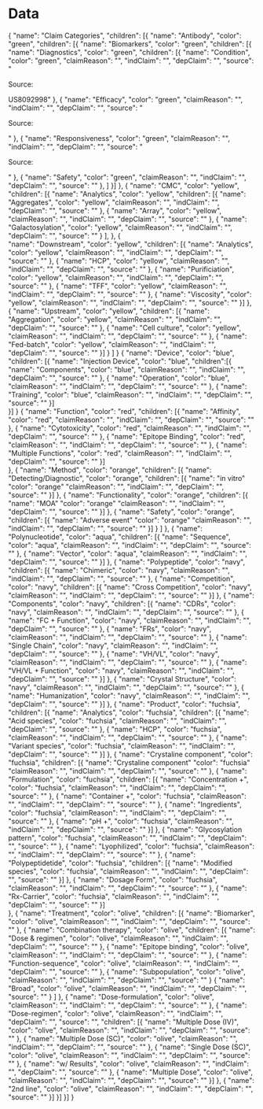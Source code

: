 # Data

{
	"name": "Claim Categories",
	"children": [{
					"name": "Antibody",
					"color": "green",
					"children": [{
									"name": "Biomarkers",
									"color": "green",
									"children": [{
													"name": "Diagnostics",
													"color": "green",
													"children": [{
																	"name": "Condition",
																	"color": "green",
																	"claimReason": "",
																	"indClaim": "",
																	"depClaim": "",
																	"source": "<p>Source:</p> US8092998"
																},
																{
																	"name": "Efficacy",
																	"color": "green",
																	"claimReason": "",
																	"indClaim": "",
																	"depClaim": "",
																	"source": "<p>Source:</p> "
																},
																{
																	"name": "Responsiveness",
																	"color": "green",
																	"claimReason": "",
																	"indClaim": "",
																	"depClaim": "",
																	"source": "<p>Source:</p> "
																},
																{
																	"name": "Safety",
																	"color": "green",
																	"claimReason": "",
																	"indClaim": "",
																	"depClaim": "",
																	"source": ""
																},
																]
												}]
								},
								{
									"name": "CMC",
									"color": "yellow",
									"children": [{
													"name": "Analytics",
													"color": "yellow",
													"children": [{
																	"name": "Aggregates",
																	"color": "yellow",
																	"claimReason": "",
																	"indClaim": "",
																	"depClaim": "",
																	"source": ""
																},
																{
																	"name": "Array",
																	"color": "yellow",
																	"claimReason": "",
																	"indClaim": "",
																	"depClaim": "",
																	"source": ""
																},
																{
																	"name": "Galactosylation",
																	"color": "yellow",
																	"claimReason": "",
																	"indClaim": "",
																	"depClaim": "",
																	"source": ""
																}
																],
												},
												{				
													"name": "Downstream",
													"color": "yellow",
													"children": [{
																	"name": "Analytics",
																	"color": "yellow",
																	"claimReason": "",
																	"indClaim": "",
																	"depClaim": "",
																	"source": ""
																},
																{
																	"name": "HCP",
																	"color": "yellow",
																	"claimReason": "",
																	"indClaim": "",
																	"depClaim": "",
																	"source": ""
																},
																{
																	"name": "Purificiation",
																	"color": "yellow",
																	"claimReason": "",
																	"indClaim": "",
																	"depClaim": "",
																	"source": ""
																},
																{
																	"name": "TFF",
																	"color": "yellow",
																	"claimReason": "",
																	"indClaim": "",
																	"depClaim": "",
																	"source": ""
																},
																{
																	"name": "Viscosity",
																	"color": "yellow",
																	"claimReason": "",
																	"indClaim": "",
																	"depClaim": "",
																	"source": ""
																}]
												},
												{
													"name": "Upstream",
													"color": "yellow",
													"children": [{
																	"name": "Aggregation",
																	"color": "yellow",
																	"claimReason": "",
																	"indClaim": "",
																	"depClaim": "",
																	"source": ""
																},
																{
																	"name": "Cell culture",
																	"color": "yellow",
																	"claimReason": "",
																	"indClaim": "",
																	"depClaim": "",
																	"source": ""
																},
																{
																	"name": "Fed-batch",
																	"color": "yellow",
																	"claimReason": "",
																	"indClaim": "",
																	"depClaim": "",
																	"source": ""
																}]
												}
												]
								}
								{
									"name": "Device",
									"color": "blue",
									"children": [{
													"name": "Injection Device",
													"color": "blue",
													"children":[{
																	"name": "Components",
																	"color": "blue",
																	"claimReason": "",
																	"indClaim": "",
																	"depClaim": "",
																	"source": ""
																},
																{
																	"name": "Operation",
																	"color": "blue",
																	"claimReason": "",
																	"indClaim": "",
																	"depClaim": "",
																	"source": ""
																},
																{
																		"name": "Training",
																		"color": "blue",
																		"claimReason": "",
																		"indClaim": "",
																		"depClaim": "",
																		"source": ""
																}]	
												}]
								}
								{
									"name": "Function",
									"color": "red",
									"children": [{
													"name": "Affinity",
													"color": "red",
													"claimReason": "",
													"indClaim": "",
													"depClaim": "",
													"source": ""
												},
												{
													"name": "Cytotoxicity",
													"color": "red",
													"claimReason": "",
													"indClaim": "",
													"depClaim": "",
													"source": ""
												},
												{
													"name": "Epitope Binding",
													"color": "red",
													"claimReason": "",
													"indClaim": "",
													"depClaim": "",
													"source": ""
												},
												{
													"name": "Multiple Functions",
													"color": "red",
													"claimReason": "",
													"indClaim": "",
													"depClaim": "",
													"source": ""
												}]	
								},
								{
									"name": "Method",
									"color": "orange",
									"children": [{
													"name": "Detecting/Diagnostic",
													"color": "orange",
													"children": [{
																	"name": "in vitro"
																	"color": "orange"
																	"claimReason": "",
																	"indClaim": "",
																	"depClaim": "",
																	"source": ""
																}]
												},
												{
													"name": "Functionality",
													"color": "orange",
													"children": [{
																	"name": "MOA"
																	"color": "orange"
																	"claimReason": "",
																	"indClaim": "",
																	"depClaim": "",
																	"source": ""
																}]
												},
												{
													"name": "Safety",
													"color": "orange",
													"children": [{
																	"name": "Adverse event"
																	"color": "orange"
																	"claimReason": "",
																	"indClaim": "",
																	"depClaim": "",
																	"source": ""
																}]
												}
												]
								},
								{
									"name": "Polynucleotide",
									"color": "aqua",
									"children": [{
													"name": "Sequence",
													"color": "aqua",
													"claimReason": "",
													"indClaim": "",
													"depClaim": "",
													"source": ""
												},
												{
													"name": "Vector",
													"color": "aqua",
													"claimReason": "",
													"indClaim": "",
													"depClaim": "",
													"source": ""
												}]
								},
								{
									"name": "Polypeptide",
									"color": "navy",
									"children": [{
													"name": "Chimeric",
													"color": "navy",
													"claimReason": "",
													"indClaim": "",
													"depClaim": "",
													"source": ""
												},
												{
													"name": "Competition",
													"color": "navy",
													"children": [{
																	"name": "Cross Competition",
																	"color": "navy",
																	"claimReason": "",
																	"indClaim": "",
																	"depClaim": "",
																	"source": ""
																}]
												},
												{
													"name": "Components",
													"color": "navy",
													"children": [{
																	"name": "CDRs",
																	"color": "navy",
																	"claimReason": "",
																	"indClaim": "",
																	"depClaim": "",
																	"source": ""
																},
																{
																	"name": "FC + Function",
																	"color": "navy",
																	"claimReason": "",
																	"indClaim": "",
																	"depClaim": "",
																	"source": ""
																},
																{
																	"name": "FRs",
																	"color": "navy",
																	"claimReason": "",
																	"indClaim": "",
																	"depClaim": "",
																	"source": ""
																},
																{
																	"name": "Single Chain",
																	"color": "navy",
																	"claimReason": "",
																	"indClaim": "",
																	"depClaim": "",
																	"source": ""
																},
																{
																	"name": "VH/VL",
																	"color": "navy",
																	"claimReason": "",
																	"indClaim": "",
																	"depClaim": "",
																	"source": ""
																},
																{
																	"name": "VH/VL + Function",
																	"color": "navy",
																	"claimReason": "",
																	"indClaim": "",
																	"depClaim": "",
																	"source": ""
																}]
												},
												{
													"name": "Crystal Structure",
													"color": "navy",
													"claimReason": "",
													"indClaim": "",
													"depClaim": "",
													"source": ""
												},
												{
													"name": "Humanization",
													"color": "navy",
													"claimReason": "",
													"indClaim": "",
													"depClaim": "",
													"source": ""
												}]
								},
								{
									"name": "Product",
									"color": "fuchsia",
									"children": [{
													"name": "Analytics",
													"color": "fuchsia",
													"children": [{
																	"name": "Acid species",
																	"color": "fuchsia",
																	"claimReason": "",
																	"indClaim": "",
																	"depClaim": "",
																	"source": ""
																},
																{
																	"name": "HCP",
																	"color": "fuchsia",
																	"claimReason": "",
																	"indClaim": "",
																	"depClaim": "",
																	"source": ""
																},
																{
																	"name": "Variant species",
																	"color": "fuchsia",
																	"claimReason": "",
																	"indClaim": "",
																	"depClaim": "",
																	"source": ""
																}]
												},
												{
													"name": "Crystaline component",
													"color": "fuchsia",
													"children": [{
																	"name": "Crystaline component"
																	"color": "fuchsia"
																	"claimReason": "",
																	"indClaim": "",
																	"depClaim": "",
																	"source": ""
												},
												{
													"name": "Formulation",
													"color": "fuchsia",
													"children": [{
																	"name": "Concentration +",
																	"color": "fuchsia",
																	"claimReason": "",
																	"indClaim": "",
																	"depClaim": "",
																	"source": ""
																},
																{
																	"name": "Container +",
																	"color": "fuchsia",
																	"claimReason": "",
																	"indClaim": "",
																	"depClaim": "",
																	"source": ""
																},
																{
																	"name": "Ingredients",
																	"color": "fuchsia",
																	"claimReason": "",
																	"indClaim": "",
																	"depClaim": "",
																	"source": ""
																},
																{
																	"name": "pH +",
																	"color": "fuchsia",
																	"claimReason": "",
																	"indClaim": "",
																	"depClaim": "",
																	"source": ""
																}]
												},
												{
													"name": "Glycosylation pattern",
													"color": "fuchsia",
													"claimReason": "",
													"indClaim": "",
													"depClaim": "",
													"source": ""
												},
												{
													"name": "Lyophilized",
													"color": "fuchsia",
													"claimReason": "",
													"indClaim": "",
													"depClaim": "",
													"source": ""
												},
												{
													"name": "Polypeptidetide",
													"color": "fuchsia",
													"children": [{
																	"name": "Modified species",
																	"color": "fuchsia",
																	"claimReason": "",
																	"indClaim": "",
																	"depClaim": "",
																	"source": ""
																}]
												},
												{
													"name": "Dosage Form",
													"color": "fuchsia",
													"claimReason": "",
													"indClaim": "",
													"depClaim": "",
													"source": ""
												},
												{
													"name": "Rx-Carrier",
													"color": "fuchsia",
													"claimReason": "",
													"indClaim": "",
													"depClaim": "",
													"source": ""
												}]			
								},
								{
									"name": "Treatment",
									"color": "olive",
									"children": [{
													"name": "Biomarker",
													"color": "olive",
													"claimReason": "",
													"indClaim": "",
													"depClaim": "",
													"source": ""
												},
												{
													"name": "Combination therapy",
													"color": "olive",
													"children": [{
																	"name": "Dose & regimen",
																	"color": "olive",
																	"claimReason": "",
																	"indClaim": "",
																	"depClaim": "",
																	"source": ""
																},
																{
																	"name": "Epitope binding",
																	"color": "olive",
																	"claimReason": "",
																	"indClaim": "",
																	"depClaim": "",
																	"source": ""
																},
																{
																	"name": "Function-sequence",
																	"color": "olive",
																	"claimReason": "",
																	"indClaim": "",
																	"depClaim": "",
																	"source": ""
																},
																{
																	"name": "Subpopulation",
																	"color": "olive",
																	"claimReason": "",
																	"indClaim": "",
																	"depClaim": "",
																	"source": ""
																}
																{
																	"name": "Broad",
																	"color": "olive",
																	"claimReason": "",
																	"indClaim": "",
																	"depClaim": "",
																	"source": ""
																}
																]
												},
												{
													"name": "Dose-formulation",
													"color": "olive",
													"claimReason": "",
													"indClaim": "",
													"depClaim": "",
													"source": ""
												},
												{
													"name": "Dose-regimen",
													"color": "olive",
													"claimReason": "",
													"indClaim": "",
													"depClaim": "",
													"source": "",
													"children": [{
																	"name": "Multiple Dose (IV)",
																	"color": "olive",
																	"claimReason": "",
																	"indClaim": "",
																	"depClaim": "",
																	"source": ""
																},
																{
																	"name": "Multiple Dose (SC)",
																	"color": "olive",
																	"claimReason": "",
																	"indClaim": "",
																	"depClaim": "",
																	"source": ""
																},
																{
																	"name": "Single Dose (SC)",
																	"color": "olive",
																	"claimReason": "",
																	"indClaim": "",
																	"depClaim": "",
																	"source": ""
																},
																{
																	"name": "w/ Results",
																	"color": "olive",
																	"claimReason": "",
																	"indClaim": "",
																	"depClaim": "",
																	"source": ""
																},
																{
																	"name": "Multiple Dose",
																	"color": "olive",
																	"claimReason": "",
																	"indClaim": "",
																	"depClaim": "",
																	"source": ""
																}]
												},
												{
													"name": "2nd line",
													"color": "olive",
													"claimReason": "",
													"indClaim": "",
													"depClaim": "",
													"source": ""
												}]
								}]
				}]
}	
